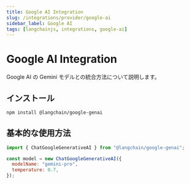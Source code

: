 ```yaml
---
title: Google AI Integration
slug: /integrations/provider/google-ai
sidebar_label: Google AI
tags: [langchainjs, integrations, google-ai]
---
```


# Google AI Integration

Google AI の Gemini モデルとの統合方法について説明します。

## インストール

```bash
npm install @langchain/google-genai
```

## 基本的な使用方法

```javascript
import { ChatGoogleGenerativeAI } from "@langchain/google-genai";

const model = new ChatGoogleGenerativeAI({
  modelName: "gemini-pro",
  temperature: 0.7,
});
```
